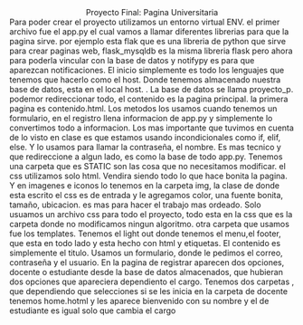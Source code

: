 <div align="center">
        <font-size="60px">
        Proyecto Final: Pagina Universitaria 
<font-size="30px">               
<div align="left">
Para poder crear el proyecto utilizamos un entorno virtual  ENV. el primer archivo fue el app.py el cual vamos a llamar diferentes librerias para que la pagina sirve. por ejemplo esta flak que es una libreria de python que sirve para crear paginas web, flask_mysqldb es la misma libreria flask pero ahora para poderla vincular con la base de datos y notifypy es para que aparezcan notificaciones. El inicio simplemente es todo los lenguajes que tenemos que hacerlo como el host. Donde tenemos almacenado nuestra base de datos, esta en el local host. . La base de datos se llama proyecto_p. podemor redireccionar todo, el contenido es la pagina principal. la primera pagina es contenido.html. Los metodos los usamos cuando tenemos un formulario, en el registro llena informacion de app.py y simplemente lo convertimos todo a informacion. Los mas importante que tuvimos en cuenta de lo visto en clase es que estamos usando incondicionales como if, elif, else. Y lo usamos para llamar la contraseña, el nombre. Es mas tecnico y que redireccione a algun lado, es como la base de todo app.py. Tenemos una carpeta que es STATIC son las cosa que no necesitamos modificar. el css utilizamos solo html. Vendira siendo todo lo que hace bonita la pagina. Y en imagenes e iconos lo tenemos en la carpeta img, la clase de donde esta escrito el css es de entrada y le agregamos color, una fuente bonita, tamaño, ubicacion. es mas para hacer el trabajo mas ordeado. Solo usuamos un archivo css para todo el proyecto, todo esta en la css que es la carpeta donde no modificamos ningun algoritmo. otra carpeta que usamos fue los templates. Tenemos el light out donde tenemos el menu,el footer,  que esta en todo lado y esta hecho con html y etiquetas. El contenido es simplemente el titulo. Usamos un formulario, donde le pedimos el correo, contraseña y el usuario. En la pagina de registrar aparecen dos opciones, docente o estudiante desde la base de datos almacenados, que hubieran dos opciones que apareciera dependiento el cargo.  Tenemos dos carpetas , que dependiendo que selecciones si se les inicia en la carpeta de docente tenemos home.hotml y les aparece bienvenido con su nombre y el de estudiante es igual solo que cambia el cargo
